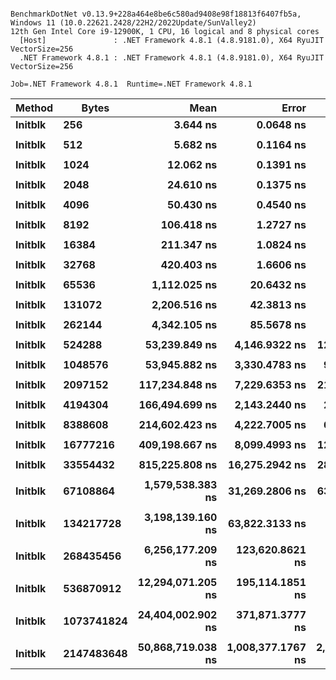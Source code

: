 ```

BenchmarkDotNet v0.13.9+228a464e8be6c580ad9408e98f18813f6407fb5a, Windows 11 (10.0.22621.2428/22H2/2022Update/SunValley2)
12th Gen Intel Core i9-12900K, 1 CPU, 16 logical and 8 physical cores
  [Host]               : .NET Framework 4.8.1 (4.8.9181.0), X64 RyuJIT VectorSize=256
  .NET Framework 4.8.1 : .NET Framework 4.8.1 (4.8.9181.0), X64 RyuJIT VectorSize=256

Job=.NET Framework 4.8.1  Runtime=.NET Framework 4.8.1  

```
| Method  | Bytes      | Mean              | Error             | StdDev            | Median            | Min               | Max               | Ratio |
|-------- |----------- |------------------:|------------------:|------------------:|------------------:|------------------:|------------------:|------:|
| **Initblk** | **256**        |          **3.644 ns** |         **0.0648 ns** |         **0.0606 ns** |          **3.655 ns** |          **3.543 ns** |          **3.769 ns** |  **1.00** |
|         |            |                   |                   |                   |                   |                   |                   |       |
| **Initblk** | **512**        |          **5.682 ns** |         **0.1164 ns** |         **0.1340 ns** |          **5.632 ns** |          **5.504 ns** |          **5.963 ns** |  **1.00** |
|         |            |                   |                   |                   |                   |                   |                   |       |
| **Initblk** | **1024**       |         **12.062 ns** |         **0.1391 ns** |         **0.1302 ns** |         **12.086 ns** |         **11.831 ns** |         **12.253 ns** |  **1.00** |
|         |            |                   |                   |                   |                   |                   |                   |       |
| **Initblk** | **2048**       |         **24.610 ns** |         **0.1375 ns** |         **0.1287 ns** |         **24.626 ns** |         **24.370 ns** |         **24.859 ns** |  **1.00** |
|         |            |                   |                   |                   |                   |                   |                   |       |
| **Initblk** | **4096**       |         **50.430 ns** |         **0.4540 ns** |         **0.4025 ns** |         **50.458 ns** |         **49.886 ns** |         **51.166 ns** |  **1.00** |
|         |            |                   |                   |                   |                   |                   |                   |       |
| **Initblk** | **8192**       |        **106.418 ns** |         **1.2727 ns** |         **1.1905 ns** |        **106.708 ns** |        **104.331 ns** |        **108.628 ns** |  **1.00** |
|         |            |                   |                   |                   |                   |                   |                   |       |
| **Initblk** | **16384**      |        **211.347 ns** |         **1.0824 ns** |         **1.0125 ns** |        **211.538 ns** |        **209.486 ns** |        **213.320 ns** |  **1.00** |
|         |            |                   |                   |                   |                   |                   |                   |       |
| **Initblk** | **32768**      |        **420.403 ns** |         **1.6606 ns** |         **1.5534 ns** |        **420.757 ns** |        **417.446 ns** |        **423.632 ns** |  **1.00** |
|         |            |                   |                   |                   |                   |                   |                   |       |
| **Initblk** | **65536**      |      **1,112.025 ns** |        **20.6432 ns** |        **21.1990 ns** |      **1,108.527 ns** |      **1,074.525 ns** |      **1,157.667 ns** |  **1.00** |
|         |            |                   |                   |                   |                   |                   |                   |       |
| **Initblk** | **131072**     |      **2,206.516 ns** |        **42.3813 ns** |        **48.8064 ns** |      **2,223.297 ns** |      **2,096.335 ns** |      **2,273.186 ns** |  **1.00** |
|         |            |                   |                   |                   |                   |                   |                   |       |
| **Initblk** | **262144**     |      **4,342.105 ns** |        **85.5678 ns** |        **87.8718 ns** |      **4,352.809 ns** |      **4,206.099 ns** |      **4,474.196 ns** |  **1.00** |
|         |            |                   |                   |                   |                   |                   |                   |       |
| **Initblk** | **524288**     |     **53,239.849 ns** |     **4,146.9322 ns** |    **12,227.3231 ns** |     **56,050.500 ns** |     **25,263.342 ns** |     **75,202.576 ns** |  **1.00** |
|         |            |                   |                   |                   |                   |                   |                   |       |
| **Initblk** | **1048576**    |     **53,945.882 ns** |     **3,330.4783 ns** |     **9,819.9905 ns** |     **55,925.330 ns** |     **35,531.677 ns** |     **70,439.502 ns** |  **1.00** |
|         |            |                   |                   |                   |                   |                   |                   |       |
| **Initblk** | **2097152**    |    **117,234.848 ns** |     **7,229.6353 ns** |    **21,316.7428 ns** |    **116,640.240 ns** |     **80,990.222 ns** |    **150,628.577 ns** |  **1.00** |
|         |            |                   |                   |                   |                   |                   |                   |       |
| **Initblk** | **4194304**    |    **166,494.699 ns** |     **2,143.2440 ns** |     **2,004.7917 ns** |    **166,006.665 ns** |    **164,077.148 ns** |    **171,124.487 ns** |  **1.00** |
|         |            |                   |                   |                   |                   |                   |                   |       |
| **Initblk** | **8388608**    |    **214,602.423 ns** |     **4,222.7005 ns** |     **6,448.5096 ns** |    **213,348.145 ns** |    **197,788.647 ns** |    **223,789.233 ns** |  **1.00** |
|         |            |                   |                   |                   |                   |                   |                   |       |
| **Initblk** | **16777216**   |    **409,198.667 ns** |     **8,099.4993 ns** |    **12,368.7909 ns** |    **408,972.656 ns** |    **382,096.484 ns** |    **432,424.365 ns** |  **1.00** |
|         |            |                   |                   |                   |                   |                   |                   |       |
| **Initblk** | **33554432**   |    **815,225.808 ns** |    **16,275.2942 ns** |    **28,504.8649 ns** |    **815,665.967 ns** |    **758,673.389 ns** |    **862,052.490 ns** |  **1.00** |
|         |            |                   |                   |                   |                   |                   |                   |       |
| **Initblk** | **67108864**   |  **1,579,538.383 ns** |    **31,269.2806 ns** |    **63,165.4889 ns** |  **1,578,587.891 ns** |  **1,489,209.570 ns** |  **1,718,799.219 ns** |  **1.00** |
|         |            |                   |                   |                   |                   |                   |                   |       |
| **Initblk** | **134217728**  |  **3,198,139.160 ns** |    **63,822.3133 ns** |   **131,804.1443 ns** |  **3,190,971.875 ns** |  **2,972,576.953 ns** |  **3,454,064.453 ns** |  **1.00** |
|         |            |                   |                   |                   |                   |                   |                   |       |
| **Initblk** | **268435456**  |  **6,256,177.209 ns** |   **123,620.8621 ns** |   **181,201.8569 ns** |  **6,215,882.813 ns** |  **5,982,364.844 ns** |  **6,686,760.156 ns** |  **1.00** |
|         |            |                   |                   |                   |                   |                   |                   |       |
| **Initblk** | **536870912**  | **12,294,071.205 ns** |   **195,114.1851 ns** |   **172,963.6429 ns** | **12,288,241.406 ns** | **11,956,276.563 ns** | **12,517,326.563 ns** |  **1.00** |
|         |            |                   |                   |                   |                   |                   |                   |       |
| **Initblk** | **1073741824** | **24,404,002.902 ns** |   **371,871.3777 ns** |   **329,654.2902 ns** | **24,488,989.063 ns** | **23,852,628.125 ns** | **24,958,278.125 ns** |  **1.00** |
|         |            |                   |                   |                   |                   |                   |                   |       |
| **Initblk** | **2147483648** | **50,868,719.038 ns** | **1,008,377.1767 ns** | **2,082,473.7305 ns** | **49,883,210.000 ns** | **48,501,580.000 ns** | **56,182,040.000 ns** |  **1.00** |
